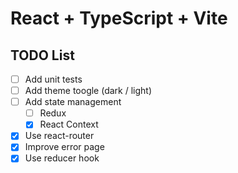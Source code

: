 # React + TypeScript + Vite

## TODO List

-   [ ] Add unit tests
-   [ ] Add theme toogle (dark / light)
-   [ ] Add state management
    -   [ ] Redux
    -   [x] React Context
-   [x] Use react-router
-   [x] Improve error page
-   [x] Use reducer hook
